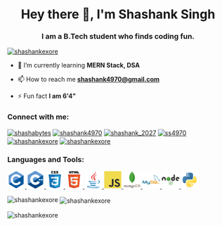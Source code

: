 <h1 align="center">Hey there 👋, I'm Shashank Singh</h1>
<h3 align="center">I am a B.Tech student who finds coding fun.</h3>

<p align="left"> <a href="https://github.com/ryo-ma/github-profile-trophy"><img src="https://github-profile-trophy.vercel.app/?username=shashankexore" alt="shashankexore" /></a> </p>

- 🌱 I’m currently learning **MERN Stack, DSA**

- 📫 How to reach me **shashank4970@gmail.com**

- ⚡ Fun fact **I am 6'4"**

<h3 align="left">Connect with me:</h3>
<p align="left">
<a href="https://twitter.com/shashabytes" target="blank"><img align="center" src="https://raw.githubusercontent.com/rahuldkjain/github-profile-readme-generator/master/src/images/icons/Social/twitter.svg" alt="shashabytes" height="30" width="40" /></a>
<a href="https://linkedin.com/in/shashank4970" target="blank"><img align="center" src="https://raw.githubusercontent.com/rahuldkjain/github-profile-readme-generator/master/src/images/icons/Social/linked-in-alt.svg" alt="shashank4970" height="30" width="40" /></a>
<a href="https://www.codechef.com/users/shashank_2027" target="blank"><img align="center" src="https://cdn.jsdelivr.net/npm/simple-icons@3.1.0/icons/codechef.svg" alt="shashank_2027" height="30" width="40" /></a>
<a href="https://www.hackerrank.com/ss4970" target="blank"><img align="center" src="https://raw.githubusercontent.com/rahuldkjain/github-profile-readme-generator/master/src/images/icons/Social/hackerrank.svg" alt="ss4970" height="30" width="40" /></a>
<a href="https://codeforces.com/profile/shashankexore" target="blank"><img align="center" src="https://raw.githubusercontent.com/rahuldkjain/github-profile-readme-generator/master/src/images/icons/Social/codeforces.svg" alt="shashankexore" height="30" width="40" /></a>
<a href="https://www.leetcode.com/shashankexore" target="blank"><img align="center" src="https://raw.githubusercontent.com/rahuldkjain/github-profile-readme-generator/master/src/images/icons/Social/leet-code.svg" alt="shashankexore" height="30" width="40" /></a>
</p>

<h3 align="left">Languages and Tools:</h3>
<p align="left"> <a href="https://www.cprogramming.com/" target="_blank" rel="noreferrer"> <img src="https://raw.githubusercontent.com/devicons/devicon/master/icons/c/c-original.svg" alt="c" width="40" height="40"/> </a> <a href="https://www.w3schools.com/cpp/" target="_blank" rel="noreferrer"> <img src="https://raw.githubusercontent.com/devicons/devicon/master/icons/cplusplus/cplusplus-original.svg" alt="cplusplus" width="40" height="40"/> </a> <a href="https://www.w3schools.com/css/" target="_blank" rel="noreferrer"> <img src="https://raw.githubusercontent.com/devicons/devicon/master/icons/css3/css3-original-wordmark.svg" alt="css3" width="40" height="40"/> </a> <a href="https://www.w3.org/html/" target="_blank" rel="noreferrer"> <img src="https://raw.githubusercontent.com/devicons/devicon/master/icons/html5/html5-original-wordmark.svg" alt="html5" width="40" height="40"/> </a> <a href="https://www.java.com" target="_blank" rel="noreferrer"> <img src="https://raw.githubusercontent.com/devicons/devicon/master/icons/java/java-original.svg" alt="java" width="40" height="40"/> </a> <a href="https://developer.mozilla.org/en-US/docs/Web/JavaScript" target="_blank" rel="noreferrer"> <img src="https://raw.githubusercontent.com/devicons/devicon/master/icons/javascript/javascript-original.svg" alt="javascript" width="40" height="40"/> </a> <a href="https://www.mongodb.com/" target="_blank" rel="noreferrer"> <img src="https://raw.githubusercontent.com/devicons/devicon/master/icons/mongodb/mongodb-original-wordmark.svg" alt="mongodb" width="40" height="40"/> </a> <a href="https://www.mysql.com/" target="_blank" rel="noreferrer"> <img src="https://raw.githubusercontent.com/devicons/devicon/master/icons/mysql/mysql-original-wordmark.svg" alt="mysql" width="40" height="40"/> </a> <a href="https://nodejs.org" target="_blank" rel="noreferrer"> <img src="https://raw.githubusercontent.com/devicons/devicon/master/icons/nodejs/nodejs-original-wordmark.svg" alt="nodejs" width="40" height="40"/> </a> <a href="https://www.python.org" target="_blank" rel="noreferrer"> <img src="https://raw.githubusercontent.com/devicons/devicon/master/icons/python/python-original.svg" alt="python" width="40" height="40"/> </a> </p>

<p><img align="left" src="https://github-readme-stats.vercel.app/api/top-langs?username=shashankexore&show_icons=true&locale=en&layout=compact" alt="shashankexore" /></p>

<p>&nbsp;<img align="center" src="https://github-readme-stats.vercel.app/api?username=shashankexore&show_icons=true&locale=en" alt="shashankexore" /></p>

<p><img align="center" src="https://github-readme-streak-stats.herokuapp.com/?user=shashankexore&" alt="shashankexore" /></p>
    
